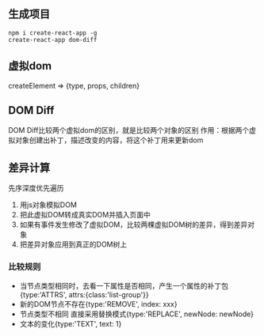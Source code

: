 ## 生成项目
```
npm i create-react-app -g
create-react-app dom-diff
```

## 虚拟dom
createElement => {type, props, children}

## DOM Diff
DOM Diff比较两个虚拟dom的区别，就是比较两个对象的区别
作用：根据两个虚拟对象创建出补丁，描述改变的内容，将这个补丁用来更新dom

## 差异计算
先序深度优先遍历
1. 用js对象模拟DOM
2. 把此虚拟DOM转成真实DOM并插入页面中
3. 如果有事件发生修改了虚拟DOM，比较两棵虚拟DOM树的差异，得到差异对象
4. 把差异对象应用到真正的DOM树上

### 比较规则
- 当节点类型相同时，去看一下属性是否相同，产生一个属性的补丁包{type:'ATTRS', attrs:{class:'list-group'}}
- 新的DOM节点不存在{type:'REMOVE', index: xxx}
- 节点类型不相同 直接采用替换模式{type:'REPLACE', newNode: newNode}
- 文本的变化{type:'TEXT', text: 1}